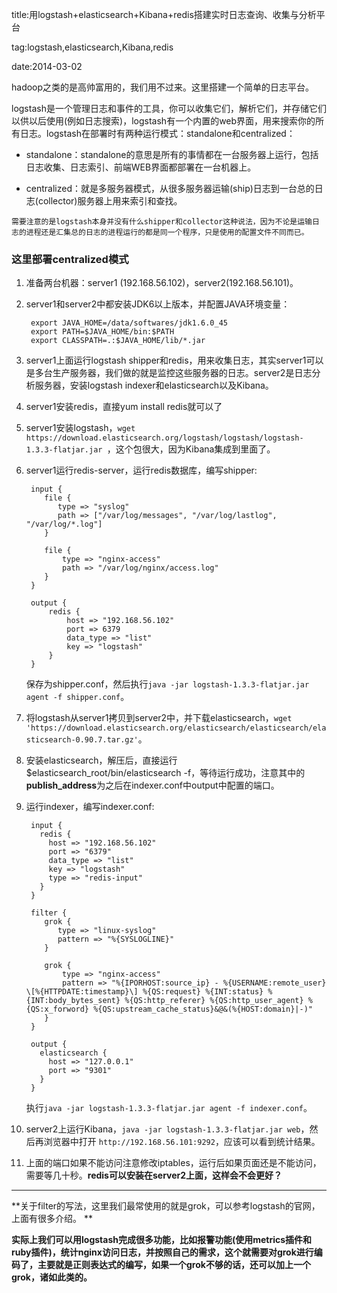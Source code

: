 title:用logstash+elasticsearch+Kibana+redis搭建实时日志查询、收集与分析平台

tag:logstash,elasticsearch,Kibana,redis

date:2014-03-02

hadoop之类的是高帅富用的，我们用不过来。这里搭建一个简单的日志平台。

logstash是一个管理日志和事件的工具，你可以收集它们，解析它们，并存储它们以供以后使用(例如日志搜索)，logstash有一个内置的web界面，用来搜索你的所有日志。logstash在部署时有两种运行模式：standalone和centralized：
   
   * standalone：standalone的意思是所有的事情都在一台服务器上运行，包括日志收集、日志索引、前端WEB界面都部署在一台机器上。

   * centralized：就是多服务器模式，从很多服务器运输(ship)日志到一台总的日志(collector)服务器上用来索引和查找。

    需要注意的是logstash本身并没有什么shipper和collector这种说法，因为不论是运输日志的进程还是汇集总的日志的进程运行的都是同一个程序，只是使用的配置文件不同而已。

### 这里部署centralized模式


1. 准备两台机器：server1 (192.168.56.102)，server2(192.168.56.101)。

2. server1和server2中都安装JDK6以上版本，并配置JAVA环境变量：


        export JAVA_HOME=/data/softwares/jdk1.6.0_45
        export PATH=$JAVA_HOME/bin:$PATH
        export CLASSPATH=.:$JAVA_HOME/lib/*.jar

2. server1上面运行logstash shipper和redis，用来收集日志，其实server1可以是多台生产服务器，我们做的就是监控这些服务器的日志。server2是日志分析服务器，安装logstash indexer和elasticsearch以及Kibana。

4. server1安装redis，直接yum install redis就可以了

5. server1安装logstash，`wget https://download.elasticsearch.org/logstash/logstash/logstash-1.3.3-flatjar.jar `，这个包很大，因为Kibana集成到里面了。

6. server1运行redis-server，运行redis数据库，编写shipper:



        input {
           file {
              type => "syslog"
              path => ["/var/log/messages", "/var/log/lastlog", "/var/log/*.log"]
           }
        
           file {
               type => "nginx-access"
               path => "/var/log/nginx/access.log"
           }
        }
        
        output {
            redis {
                host => "192.168.56.102"
                port => 6379
                data_type => "list"
                key => "logstash"
            }
        }

     保存为shipper.conf，然后执行`java -jar logstash-1.3.3-flatjar.jar agent -f shipper.conf`。

7. 将logstash从server1拷贝到server2中，并下载elasticsearch，`wget 'https://download.elasticsearch.org/elasticsearch/elasticsearch/elasticsearch-0.90.7.tar.gz'`。

8. 安装elasticsearch，解压后，直接运行$elasticsearch_root/bin/elasticsearch -f，等待运行成功，注意其中的**publish_address**为之后在indexer.conf中output中配置的端口。

9. 运行indexer，编写indexer.conf:
 
        input {
          redis {
            host => "192.168.56.102"
            port => "6379"
            data_type => "list"
            key => "logstash"
            type => "redis-input"
          }
        }
        
        filter {
           grok {
              type => "linux-syslog"
              pattern => "%{SYSLOGLINE}"
           }
        
           grok {
               type => "nginx-access"
               pattern => "%{IPORHOST:source_ip} - %{USERNAME:remote_user} \[%{HTTPDATE:timestamp}\] %{QS:request} %{INT:status} %{INT:body_bytes_sent} %{QS:http_referer} %{QS:http_user_agent} %{QS:x_forword} %{QS:upstream_cache_status}&@&(%{HOST:domain}|-)"
           }
        }
        
        output {
          elasticsearch {
            host => "127.0.0.1"
            port => "9301"
          }
        }

    执行`java -jar logstash-1.3.3-flatjar.jar agent -f indexer.conf`。

10. server2上运行Kibana，`java -jar logstash-1.3.3-flatjar.jar web`，然后再浏览器中打开 `http://192.168.56.101:9292`，应该可以看到统计结果。

11. 上面的端口如果不能访问注意修改iptables，运行后如果页面还是不能访问，需要等几十秒。**redis可以安装在server2上面，这样会不会更好？**
        
***
**关于filter的写法，这里我们最常使用的就是grok，可以参考logstash的官网，上面有很多介绍。 **


**实际上我们可以用logstash完成很多功能，比如报警功能(使用metrics插件和ruby插件)，统计nginx访问日志，并按照自己的需求，这个就需要对grok进行编码了，主要就是正则表达式的编写，如果一个grok不够的话，还可以加上一个grok，诸如此类的。**

